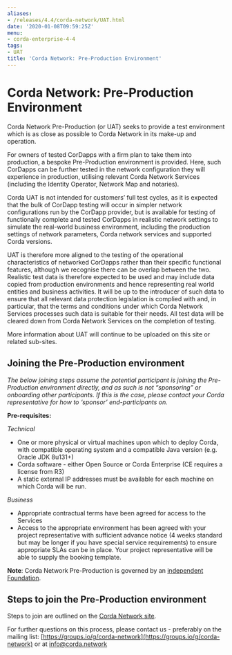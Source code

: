 ```yaml
---
aliases:
- /releases/4.4/corda-network/UAT.html
date: '2020-01-08T09:59:25Z'
menu:
- corda-enterprise-4-4
tags:
- UAT
title: 'Corda Network: Pre-Production Environment'
---
```



# Corda Network: Pre-Production Environment

Corda Network Pre-Production (or UAT) seeks to provide a test environment which is as close as possible to Corda Network in its make-up and operation.

For owners of tested CorDapps with a firm plan to take them into production, a bespoke Pre-Production environment is provided. Here, such CorDapps can be further tested in the network configuration they will experience in production, utilising relevant Corda Network Services (including the Identity Operator, Network Map and notaries).

Corda UAT is not intended for customers’ full test cycles, as it is expected that the bulk of CorDapp testing will occur in simpler network configurations run by the CorDapp provider, but is available for testing of functionally complete and tested CorDapps in realistic network settings to simulate the real-world business environment, including the production settings of network parameters, Corda network services and supported Corda versions.

UAT is therefore more aligned to the testing of the operational characteristics of networked CorDapps rather than their specific functional features, although we recognise there can be overlap between the two. Realistic test data is therefore expected to be used and may include data copied from production environments and hence representing real world entities and business activities. It will be up to the introducer of such data to ensure that all relevant data protection legislation is complied with and, in particular, that the terms and conditions under which Corda Network Services processes such data is suitable for their needs. All test data will be cleared down from Corda Network Services on the completion of testing.

More information about UAT will continue to be uploaded on this site or related sub-sites.


## Joining the Pre-Production environment

*The below joining steps assume the potential participant is joining the Pre-Production environment directly, and as such is not “sponsoring” or onboarding other participants. If this is the case, please contact your Corda representative for how to ‘sponsor’ end-participants on.*

**Pre-requisites:**

*Technical*


* One or more physical or virtual machines upon which to deploy Corda, with compatible operating system and a compatible Java version (e.g. Oracle JDK 8u131+)
* Corda software - either Open Source or Corda Enterprise (CE requires a license from R3)
* A static external IP addresses must be available for each machine on which Corda will be run.

*Business*


* Appropriate contractual terms have been agreed for access to the Services
* Access to the appropriate environment has been agreed with your project representative with sufficient advance notice (4 weeks standard but may be longer if you have special service requirements) to ensure appropriate SLAs can be in place. Your project representative will be able to supply the booking template.

**Note**:
Corda Network Pre-Production is governed by an [independent Foundation](https://corda.network/governance/index.html).


## Steps to join the Pre-Production environment

Steps to join are outlined on the [Corda Network site](https://corda.network/participation/index.html).

For further questions on this process, please contact us - preferably on the mailing list: [https://groups.io/g/corda-network](https://groups.io/g/corda-network) or at [info@corda.network](mailto:info@corda.network)


